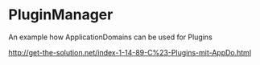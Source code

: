 # PluginManager
An example how ApplicationDomains can be used for Plugins

http://get-the-solution.net/index-1-14-89-C%23-Plugins-mit-AppDo.html
